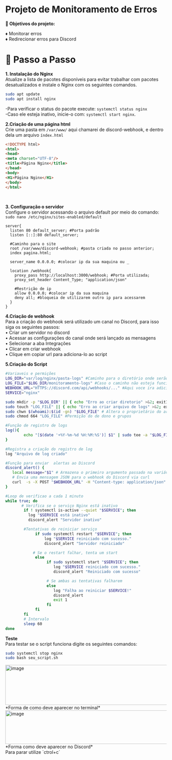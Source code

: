 # Projeto de Monitoramento de Erros
**🎯 Objetivos do projeto:**<br>

♦ Monitorar erros<br>
♦ Redirecionar erros para Discord
<br>
# 📌 Passo a Passo <br> 
**1. Instalação do Nginx**  <br>
Atualize a lista de pacotes disponíveis para evitar trabalhar com pacotes desatualizados e instale o Nginx com os seguintes comandos. <br>
```bash
sudo apt update
sudo apt install nginx
```
-Para verificar o status do pacote execute: `systemctl status nginx` <br>
-Caso ele esteja inativo, inicie-o com:  `systemctl start nginx`.<br>

**2.Criação de uma página html**<br>
Crie uma pasta em `/var/www/` aqui chamarei de discord-webhook, e dentro dela um arquivo `índex.html`
```html
<!DOCTYPE html>
<html>
<head>
<meta charset="UTF-8"/>
<title>Página Nginx</title>
</head>
<body>
<H1>Página Nginx</H1>
</body>
</html>
```
<br>

**3. Configuração o servidor** <br>
Configure o servidor acessando o arquivo default por meio do comando: `sudo nano /etc/nginx/sites-enabled/default` <br>
```nginx
server{
  listen 80 default_server; #Porta padrão
  listen [::]:80 default_server;

  #Caminho para o site
  root /var/www/discord-webhook; #pasta criada no passo anterior;
  index pagina.html;
  
  server_name 0.0.0.0; #colocar ip da sua maquina ou _

  location /webhook{
    proxy_pass http://localhost:3000/webhook; #Porta utilizada;
    proxy_set_header Content_Type; "application/json"

    #Restrição de ip
    allow 0.0.0.0; #colocar ip da sua maquina
    deny all; #bloqueia de utilizarem outro ip para acessarem
  }
}
```
**4.Criação de webhook**<br>
Para a criação do webhook será utilizado um canal no Discord, para isso siga os seguintes passos:<br>
• Criar um servidor no discord<br>
• Acessar as configurações do canal onde será lançado as mensagens<br>
• Selecionar a aba Integrações<br>
• Clicar em criar webhook<br>
• Clique em copiar url para adiciona-lo ao script 
<br>

**5.Criação do Script**
```bash
#Variaveis e permições
LOG_DIR="var/log/nginx/pasta-logs" #Caminho para o diretório onde serão armazenados os arquivo de logs
LOG_FILE="$LOG_DIR/monitoramento-logs" #Caso o caminho não esteja funcionando tente desta forma
WEBHOOK_URL="HTTPS://discord.com/api/webhooks/..." #Aqui voce ira adicionar a url do Webhook
SERVICE="nginx"

sudo mkdir -p "$LOG_DIR" || { echo "Erro ao criar diretorio" >&2; exit1; } # Cria diretório de logs 
sudo touch "LOG_FILE" || { echo "Erro ao criar arquivo de logs" >&2; exit1; } # Cria o arquivo de logs vazio
sudo chwn $(whoami):$(id -gn) "$LOG_FILE" # Altera o proprietário do arquivo para o usuário atual
sudo chmod 664 "LOG_FILE" #Permição do de dono e grupos

#Função de registro de logs
log(){
        echo "[$(date '+%Y-%m-%d %H:%M:%S')] $1" | sudo tee -a "$LOG_FILE" # Formata com hora e grava no arquivo de log
}

#Registra a criação do registro de log
log "Arquivo de log criado"

#Função para enviar  alertas ao Discord
discord_alert() {
   local message="$1" # Armazena o primeiro argumento passado na variável
   # Envia uma mensagem JSON para o webhook do Discord via curl
   curl  -s -X POST "$WEBHOOK_URL" -H "Content-type: application/json" -d "{\"content\" :\"$message\"}"
}

#Loop de verificao a cada 1 minuto
while true; do
       # Verifica se o serviço Nginx está inativo
        if ! systemctl is-active --quiet "$SERVICE"; then
          log "$SERVICE está inativo"
          discord_alert "Servidor inativo"

        #Tentativas de reiniciar serviço
             if sudo systemctl restart "$SERVICE"; then
                 log "$SERVICE reiniciado com sucesso."
                 discord_alert "Servidor reiniciado"

            # Se o restart falhar, tenta um start
             else
                  if sudo systemctl start "$SERVICE"; then
                     log "$SERVICE reiniciado com sucesso."
                     discord_alert "Reiniciado com sucesso"

                  # Se ambas as tentativas falharem
                  else
                     log "Falha ao reiniciar $SERVICE!"
                     discord_alert
                     exit 1
                  fi 
             fi
        fi
        # Intervalo 
        sleep 60
done
```
**Teste**<br>
Para testar se o script funciona digite os seguintes comandos:<br>
```bash
sudo systemctl stop nginx
sudo bash seu_script.sh
```
<img width="514" height="125" alt="image" src="https://github.com/user-attachments/assets/ab5c9f38-13af-4393-8b9d-cdc3b807c49d" />
<br>
*Forma de como deve aparecer no terminal*
<img width="718" height="105" alt="image" src="https://github.com/user-attachments/assets/20a7e9a1-9b68-4c7c-9b4c-11dd6ac62765" />
<br>
*Forma como deve aparecer no Discord* <br>
Para parar utilize `ctrol+c`
